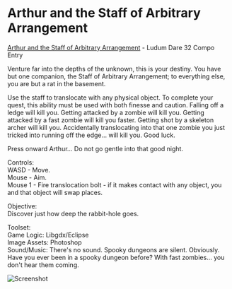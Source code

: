 # Arthur and the Staff of Arbitrary Arrangement
[Arthur and the Staff of Arbitrary Arrangement](http://ludumdare.com/compo/ludum-dare-32/?action=preview&uid=26987) - Ludum Dare 32 Compo Entry

Venture far into the depths of the unknown, this is your destiny. You have but one companion, the Staff of Arbitrary Arrangement; to everything else, you are but a rat in the basement. 

Use the staff to translocate with any physical object. To complete your quest, this ability must be used with both finesse and caution. Falling off a ledge will kill you. Getting attacked by a zombie will kill you. Getting attacked by a fast zombie will kill you faster. Getting shot by a skeleton archer will kill you. Accidentally translocating into that one zombie you just tricked into running off the edge... will kill you. Good luck. 

Press onward Arthur... Do not go gentle into that good night. 


Controls:  
WASD - Move.  
Mouse - Aim.  
Mouse 1 - Fire translocation bolt - if it makes contact with any object, you and that object will swap places.  

Objective:  
Discover just how deep the rabbit-hole goes.  

Toolset:  
Game Logic: Libgdx/Eclipse  
Image Assets: Photoshop  
Sound/Music: There's no sound. Spooky dungeons are silent. Obviously. Have you ever been in a spooky dungeon before? With fast zombies... you don't hear them coming.   

![Screenshot](http://ludumdare.com/compo/wp-content/compo2/444368/26987-shot0-1429493164.png)
